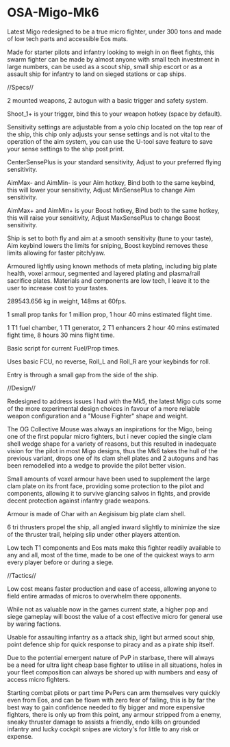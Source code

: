 # OSA-Migo-Mk6
Latest Migo redesigned to be a true micro fighter, under 300 tons and made of low tech parts and accessible Eos mats.

Made for starter pilots and infantry looking to weigh in on fleet fights, this swarm fighter can be made by almost anyone with small tech investment in large numbers, can be used as a scout ship, small ship escort or as a assault ship for infantry to land on sieged stations or cap ships.

//Specs//

2 mounted weapons, 2 autogun with a basic trigger and safety system.

Shoot_1+ is your trigger, bind this to your weapon hotkey (space by default).

Sensitivity settings are adjustable from a yolo chip located on the top rear of the ship, this chip only adjusts your sense settings and is not vital to the operation of the aim system, you can use the U-tool save feature to save your sense settings to the ship post print.

CenterSensePlus is your standard sensitivity, Adjust to your preferred flying sensitivity.

AimMax- and AimMin- is your Aim hotkey, Bind both to the same keybind, this will lower your sensitivity, Adjust MinSensePlus to change Aim sensitivity.

AimMax+ and AimMin+ is your Boost hotkey, Bind both to the same hotkey, this will raise your sensitivity, Adjust MaxSensePlus to change Boost sensitivity.

Ship is set to both fly and aim at a smooth sensitivity (tune to your taste), Aim keybind lowers the limits for sniping, Boost keybind removes these limits allowing for faster pitch/yaw.

Armoured lightly using known methods of meta plating, including big plate health, voxel armour, segmented and layered plating and plasma/rail sacrifice plates. Materials and components are low tech, I leave it to the user to increase cost to your tastes.

289543.656 kg in weight, 148ms at 60fps.

1 small prop tanks for 1 million prop, 1 hour 40 mins estimated flight time.

1 T1 fuel chamber, 1 T1 generator, 2 T1 enhancers 2 hour 40 mins estimated fight time, 8 hours 30 mins flight time.

Basic script for current Fuel/Prop times.

Uses basic FCU, no reverse, Roll_L and Roll_R are your keybinds for roll.

Entry is through a small gap from the side of the ship.

//Design//

Redesigned to address issues I had with the Mk5, the latest Migo cuts some of the more experimental design choices in favour of a more reliable weapon configuration and a "Mouse Fighter" shape and weight.

The OG Collective Mouse was always an inspirations for the Migo, being one of the first popular micro fighters, but i never copied the single clam shell wedge shape for a variety of reasons, but this resulted in inadequate vision for the pilot in most Migo designs, thus the Mk6 takes the hull of the previous variant, drops one of its clam shell plates and 2 autoguns and has been remodelled into a wedge to provide the pilot better vision.

Small amounts of voxel armour have been used to supplement the large clam plate on its front face, providing some protection to the pilot and components, allowing it to survive glancing salvos in fights, and provide decent protection against infantry grade weapons.

Armour is made of Char with an Aegisisum big plate clam shell.

6 tri thrusters propel the ship, all angled inward slightly to minimize the size of the thruster trail, helping slip under other players attention.

Low tech T1 components and Eos mats make this fighter readily available to any and all, most of the time, made to be one of the quickest ways to arm every player before or during a siege.

//Tactics//

Low cost means faster production and ease of access, allowing anyone to field entire armadas of micros to overwhelm there opponents.

While not as valuable now in the games current state, a higher pop and siege gameplay will boost the value of a cost effective micro for general use by waring factions.

Usable for assaulting infantry as a attack ship, light but armed scout ship, point defence ship for quick response to piracy and as a pirate ship itself.

Due to the potential emergent nature of PvP in starbase, there will always be a need for ultra light cheap base fighter to utilise in all situations, holes in your fleet composition can always be shored up with numbers and easy of access micro fighters.

Starting combat pilots or part time PvPers can arm themselves very quickly even from Eos, and can be flown with zero fear of failing, this is by far the best way to gain confidence needed to fly bigger and more expensive fighters, there is only up from this point, any armour stripped from a enemy, sneaky thruster damage to assists a friendly, endo kills on grounded infantry and lucky cockpit snipes are victory's for little to any risk or expense.

